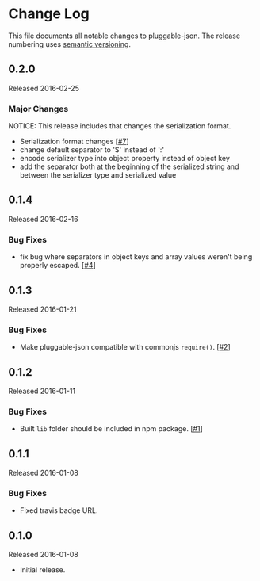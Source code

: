 # Change Log

This file documents all notable changes to pluggable-json. The release numbering uses [semantic versioning](http://semver.org).

## 0.2.0

Released 2016-02-25

### Major Changes
NOTICE: This release includes that changes the serialization format.
- Serialization format changes [[#7](https://github.com/juttle/pluggable-json/pull/7)]
 - change default separator to '$' instead of ':'
 - encode serializer type into object property instead of object key
 - add the separator both at the beginning of the serialized string and between the serializer type and serialized value

## 0.1.4

Released 2016-02-16

### Bug Fixes

- fix bug where separators in object keys and array values weren't being properly escaped. [[#4](https://github.com/juttle/pluggable-json/pull/4)]

## 0.1.3

Released 2016-01-21

### Bug Fixes

- Make pluggable-json compatible with commonjs `require()`. [[#2](https://github.com/juttle/pluggable-json/pull/2)]

## 0.1.2

Released 2016-01-11

### Bug Fixes

- Built `lib` folder should be included in npm package. [[#1](https://github.com/juttle/pluggable-json/pull/2)]

## 0.1.1

Released 2016-01-08

### Bug Fixes

- Fixed travis badge URL.

## 0.1.0

Released 2016-01-08

- Initial release.
